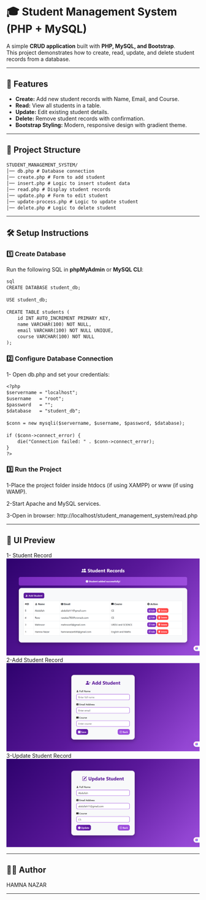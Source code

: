 # 🎓 Student Management System (PHP + MySQL)

A simple **CRUD application** built with **PHP, MySQL, and Bootstrap**.  
This project demonstrates how to create, read, update, and delete student records from a database.

---

## 📌 Features
- **Create:** Add new student records with Name, Email, and Course.
- **Read:** View all students in a table.
- **Update:** Edit existing student details.
- **Delete:** Remove student records with confirmation.
- **Bootstrap Styling:** Modern, responsive design with gradient theme.

---

## 📂 Project Structure
```text
STUDENT_MANAGEMENT_SYSTEM/
│── db.php # Database connection
│── create.php # Form to add student
│── insert.php # Logic to insert student data
│── read.php # Display student records 
│── update.php # Form to edit student
│── update-process.php # Logic to update student
│── delete.php # Logic to delete student
```


---

## 🛠️ Setup Instructions

### 1️⃣ Create Database
Run the following SQL in **phpMyAdmin** or **MySQL CLI**:

```
sql
CREATE DATABASE student_db;

USE student_db;

CREATE TABLE students (
    id INT AUTO_INCREMENT PRIMARY KEY,
    name VARCHAR(100) NOT NULL,
    email VARCHAR(100) NOT NULL UNIQUE,
    course VARCHAR(100) NOT NULL
);
```
### 2️⃣ Configure Database Connection

1- Open db.php and set your credentials:

```
<?php
$servername = "localhost";
$username   = "root";
$password   = "";
$database   = "student_db";

$conn = new mysqli($servername, $username, $password, $database);

if ($conn->connect_error) {
    die("Connection failed: " . $conn->connect_error);
}
?>
```
### 3️⃣ Run the Project

1-Place the project folder inside htdocs (if using XAMPP) or www (if using WAMP).

2-Start Apache and MySQL services.

3-Open in browser:
http://localhost/student_management_system/read.php

---

## 🎨 UI Preview

1- Student Record
![Student Record](images/student_record.png)  
2-Add Student Record
![Add Student Record ](images/add_student_record.png)  
3-Update Student Record
![Update Student Record](images/update_record.png)  

---

## 👨‍💻 Author

HAMNA NAZAR

---